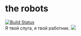 # the robots
[![Build Status](https://travis-ci.org/Takana-Norimasa/the_robots.svg?branch=master)](https://travis-ci.org/Takana-Norimasa/the_robots)  
Я твой слуга, я твой работник.
![](https://user-images.githubusercontent.com/43988093/90465103-9d87b400-e149-11ea-9db1-955887d566aa.png)



